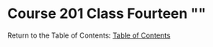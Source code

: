 # Course 201 Class Fourteen ""

Return to the Table of Contents: [Table of Contents](https://todd75.github.io/reading-notes/)